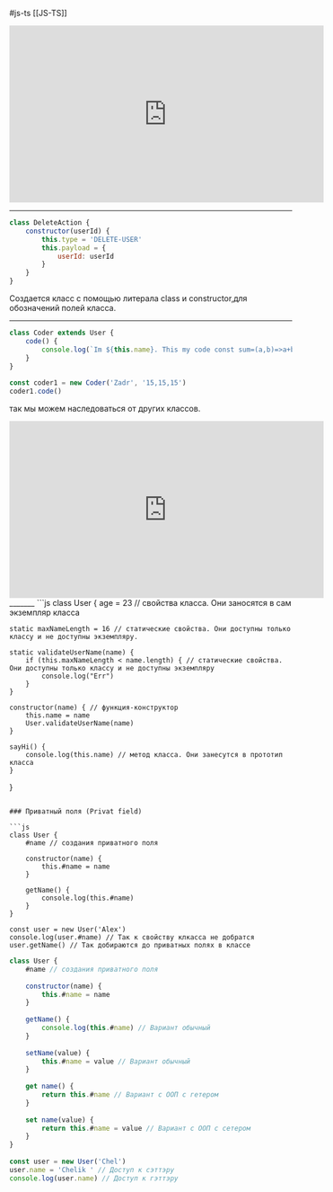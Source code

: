 #js-ts [[JS-TS]]

<iframe width="560" height="315" src="https://www.youtube.com/embed/k70t3svgTss" title="YouTube video player" frameborder="0" allow="accelerometer; autoplay; clipboard-write; encrypted-media; gyroscope; picture-in-picture" allowfullscreen></iframe>


________________


```js
class DeleteAction {  
    constructor(userId) {  
        this.type = 'DELETE-USER'  
        this.payload = {  
            userId: userId  
        }  
    }  
}
```
Создается класс с помощью литерала class и constructor,для обозначений полей класса. 

_________________

```js
class Coder extends User {  
    code() {  
        console.log(`Im ${this.name}. This my code const sum=(a,b)=>a+b`)  
    }  
}  
  
const coder1 = new Coder('Zadr', '15,15,15')  
coder1.code()
```
так мы можем наследоваться от других классов. 
<iframe width="560" height="315" src="https://www.youtube.com/embed/k70t3svgTss?start=2924" title="YouTube video player" frameborder="0" allow="accelerometer; autoplay; clipboard-write; encrypted-media; gyroscope; picture-in-picture" allowfullscreen></iframe>
 _______
```js
class User {  
    age = 23 // свойства класса. Они заносятся в сам экземпляр класса  
  
    static maxNameLength = 16 // статические свойства. Они доступны только классу и не доступны экземпляру.  
  
    static validateUserName(name) {  
        if (this.maxNameLength < name.length) { // статические свойства. Они доступны только классу и не доступны экземпляру  
            console.log("Err")  
        }  
    }  
  
    constructor(name) { // функция-конструктор  
        this.name = name  
        User.validateUserName(name)  
    }  
  
    sayHi() {  
        console.log(this.name) // метод класса. Они занесутся в прототип класса  
    }  
}
```

### Приватный поля (Privat field)

```js
class User {  
    #name // создания приватного поля  
  
    constructor(name) {  
        this.#name = name  
    }  
  
    getName() {  
        console.log(this.#name)  
    }  
}  
  
const user = new User('Alex')  
console.log(user.#name) // Так к свойству клкасса не добратся  
user.getName() // Так добираются до приватных полях в классе
```

```js
class User {  
    #name // создания приватного поля  
  
    constructor(name) {  
        this.#name = name  
    }  
  
    getName() {  
        console.log(this.#name) // Вариант обычный  
    }  
  
    setName(value) {  
        this.#name = value // Вариант обычный  
    }  
  
    get name() {  
        return this.#name // Вариант с ООП с гетером  
    }  
  
    set name(value) {  
        return this.#name = value // Вариант с ООП с сетером  
    }  
}  
  
const user = new User('Chel')  
user.name = 'Chelik ' // Доступ к сэттэру  
console.log(user.name) // Доступ к гэттэру
```